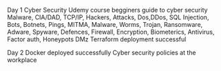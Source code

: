 Day 1
Cyber Security Udemy course begginers guide to cyber security
Malware, CIA/DAD, TCP/IP, Hackers, Attacks, Dos,DDos, SQL Injection, Bots, Botnets, Pings, MITMA, Malware, Worms, Trojan, Ransomware, Adware, Spyware, Defences, Firewall, Encryption, Biometerics, Antivirus, Factor auth, Honeypots DMz
Terraform deployment successful

Day 2
Docker deployed successfully
Cyber security policies at the workplace